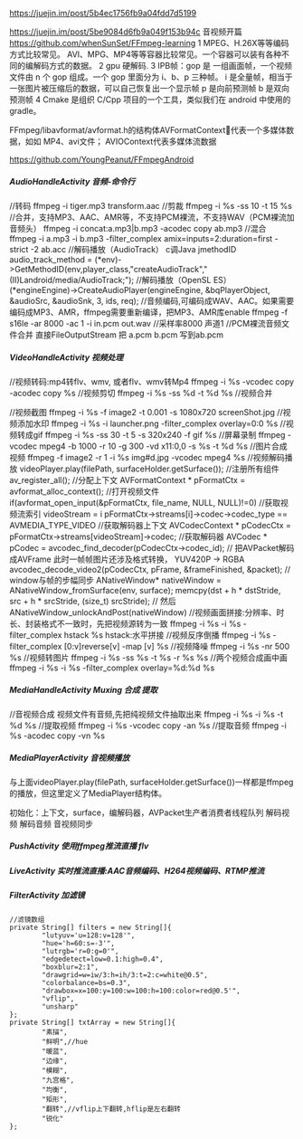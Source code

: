 
https://juejin.im/post/5b4ec1756fb9a04fdd7d5199



https://juejin.im/post/5be9084d6fb9a049f153b94c 音视频开篇
https://github.com/whenSunSet/FFmpeg-learning
1 MPEG、H.26X等等编码方式比较常见。 AVI、MPG、MP4等等容器比较常见。一个容器可以装有各种不同的编解码方式的数据。
2 gpu 硬解码.
3 IPB帧：gop 是 一组画面帧，一个视频文件由 n 个 gop 组成。一个 gop 里面分为 i、b、p 三种帧。
    i 是全量帧，相当于一张图片被压缩后的数据，可以自己恢复出一个显示帧
    p 是向前预测帧
    b 是双向预测帧
4 Cmake 是组织 C/Cpp 项目的一个工具，类似我们在 android 中使用的 gradle。


FFmpeg/libavformat/avformat.h的结构体AVFormatContext代表一个多媒体数据，如如 MP4、avi文件；
 AVIOContext代表多媒体流数据



https://github.com/YoungPeanut/FFmpegAndroid
##### AudioHandleActivity 音频-命令行
//转码
ffmpeg -i tiger.mp3 transform.aac
//剪裁
ffmpeg -i %s -ss 10 -t 15 %s
//合并，支持MP3、AAC、AMR等，不支持PCM裸流，不支持WAV（PCM裸流加音频头）
ffmpeg -i concat:a.mp3|b.mp3 -acodec copy ab.mp3
//混合
ffmpeg -i a.mp3 -i b.mp3 -filter_complex amix=inputs=2:duration=first -strict -2 ab.acc
//解码播放（AudioTrack）  c调Java
jmethodID audio_track_method = 
    (*env)->GetMethodID(env,player_class,"createAudioTrack","(II)Landroid/media/AudioTrack;");
//解码播放（OpenSL ES）
(*engineEngine)->CreateAudioPlayer(engineEngine, &bqPlayerObject, &audioSrc, &audioSnk,
                                                3, ids, req);
//音频编码,可编码成WAV、AAC。如果需要编码成MP3、AMR，ffmpeg需要重新编译，把MP3、AMR库enable
ffmpeg -f s16le -ar 8000 -ac 1 -i in.pcm out.wav   //采样率8000 声道1 
//PCM裸流音频文件合并
直接FileOutputStream 把 a.pcm b.pcm 写到ab.pcm

##### VideoHandleActivity  视频处理
//视频转码:mp4转flv、wmv, 或者flv、wmv转Mp4
ffmpeg -i %s -vcodec copy -acodec copy %s
//视频剪切
ffmpeg -i %s -ss %d -t %d %s
//视频合并

//视频截图
ffmpeg -i %s -f image2 -t 0.001 -s 1080x720 screenShot.jpg
//视频添加水印
ffmpeg -i %s -i launcher.png -filter_complex overlay=0:0 %s
//视频转成gif
ffmpeg -i %s -ss 30 -t 5 -s 320x240 -f gif %s
//屏幕录制
ffmpeg -vcodec mpeg4 -b 1000 -r 10 -g 300 -vd x11:0,0 -s %s -t %d %s
//图片合成视频
ffmpeg -f image2 -r 1 -i %s img#d.jpg -vcodec mpeg4 %s
//视频解码播放
videoPlayer.play(filePath, surfaceHolder.getSurface());
    //注册所有组件
    av_register_all();
    //分配上下文
    AVFormatContext * pFormatCtx = avformat_alloc_context();
    //打开视频文件
    if(avformat_open_input(&pFormatCtx, file_name, NULL, NULL)!=0)
    //获取视频流索引 videoStream = i
    pFormatCtx->streams[i]->codec->codec_type == AVMEDIA_TYPE_VIDEO
    //获取解码器上下文
    AVCodecContext  * pCodecCtx = pFormatCtx->streams[videoStream]->codec;
    //获取解码器
    AVCodec * pCodec = avcodec_find_decoder(pCodecCtx->codec_id);
    // 把AVPacket解码成AVFrame 此时一帧帧图片还涉及格式转换， YUV420P -> RGBA
    avcodec_decode_video2(pCodecCtx, pFrame, &frameFinished, &packet);
    // window与帧的步幅同步
    ANativeWindow* nativeWindow = ANativeWindow_fromSurface(env, surface);
    memcpy(dst + h * dstStride, src + h * srcStride, (size_t) srcStride);
    // 然后 ANativeWindow_unlockAndPost(nativeWindow)
//视频画面拼接:分辨率、时长、封装格式不一致时，先把视频源转为一致
ffmpeg -i %s -i %s -filter_complex hstack %s   hstack:水平拼接
//视频反序倒播
ffmpeg -i %s -filter_complex [0:v]reverse[v] -map [v] %s
//视频降噪
ffmpeg -i %s -nr 500 %s
//视频转图片
ffmpeg -i %s -ss %s -t %s -r %s %s
//两个视频合成画中画
ffmpeg -i %s -i %s -filter_complex overlay=%d:%d %s

##### MediaHandleActivity  Muxing 合成 提取
//音视频合成  视频文件有音频,先把纯视频文件抽取出来
ffmpeg -i %s -i %s -t %d %s
//提取视频
ffmpeg -i %s -vcodec copy -an %s
//提取音频
ffmpeg -i %s -acodec copy -vn %s

##### MediaPlayerActivity  音视频播放
与上面videoPlayer.play(filePath, surfaceHolder.getSurface())一样都是ffmpeg的播放，但这里定义了MediaPlayer结构体。

初始化：上下文，surface，编解码器，AVPacket生产者消费者线程队列
解码视频
解码音频
音视频同步

##### PushActivity  使用ffmpeg推流直播 flv

##### LiveActivity  实时推流直播:AAC音频编码、H264视频编码、RTMP推流

##### FilterActivity  加滤镜
    //滤镜数组
    private String[] filters = new String[]{
            "lutyuv='u=128:v=128'",
            "hue='h=60:s=-3'",
            "lutrgb='r=0:g=0'",
            "edgedetect=low=0.1:high=0.4",
            "boxblur=2:1",
            "drawgrid=w=iw/3:h=ih/3:t=2:c=white@0.5",
            "colorbalance=bs=0.3",
            "drawbox=x=100:y=100:w=100:h=100:color=red@0.5'",
            "vflip",
            "unsharp"
    };
    private String[] txtArray = new String[]{
            "素描",
            "鲜明",//hue
            "暖蓝",
            "边缘",
            "模糊",
            "九宫格",
            "均衡",
            "矩形",
            "翻转",//vflip上下翻转,hflip是左右翻转
            "锐化"
    };





